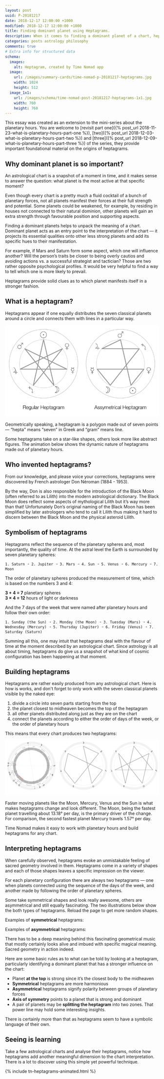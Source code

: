 ```yaml
---
layout: post
uuid: P-20181217
date: 2018-12-17 12:00:00 +1000
modified: 2018-12-17 12:00:00 +1000
title: Finding dominant planet using Heptagrams.
description: When it comes to finding a dominant planet of a chart, heptagrams, that emerged from the sequence of the planetary hours, provide practicing astrologers with additional insights into the balance of  planetary configuration of a natal chart.
categories: posts astrology philosophy
comments: true
# Extra info for structured data
schema:
  images:
    alt: Heptagram, created by Time Nomad app
  image:
    url: /images/summary-cards/time-nomad-p-20181217-heptagrams.jpg
    width: 1024
    height: 512
  image_1x1:
    url: /images/schema/time-nomad-post-20181217-heptagrams-1x1.jpg
    width: 760
    height: 760
---
```


This essay was created as an extension to the mini-series about the planetary hours. You are welcome to [revisit part one]({% post_url 2018-11-23-what-is-planetary-hours-part-one %}), [two]({% post_url 2018-12-03-what-is-planetary-hours-part-two %}) and [three]({% post_url 2018-12-09-what-is-planetary-hours-part-three %}) of the series, they provide important foundational material on the origins of heptagrams.

## Why dominant planet is so important?

An astrological chart is a snapshot of a moment in time, and it makes sense to answer the question: what planet is the most active at that specific moment?

Even though every chart is a pretty much a fluid cocktail of a bunch of planetary forces, not all planets manifest their forces at their full strength and potential. Some planets could be weakened, for example, by residing in houses not connected to their natural dominion, other planets will gain an extra strength through favourable position and supporting aspects.

Finding a dominant planets helps to unpack the meaning of a chart. Dominant planet acts as an entry point to the interpretation of the chart — it projects its essential qualities onto other less strong planets and add its specific hues to their manifestation. 

For example, if Mars and Saturn form some aspect, which one will influence another? Will the person’s traits be closer to being overly cautios and avoiding actions vs. a successful strategist and tactician? Those are two rather opposite psychological profiles. It would be very helpful to find a way to tell which one is more likely to prevail.

Heptagrams provide solid clues as to which planet manifests itself in a stronger fashion.

## What is a heptagram?

Heptagrams appear if one equally distributes the seven classical planets around a circle and connects them with lines in a particular way.

![Regular and asymmetrical heptagrams](/images/illustrations/regular-and-asymmetrical-heptagrams.png "Regular and asymmetrical heptagrams")

Geometrically speaking, a heptagram is a polygon made out of seven points — “hepta" means “seven” in Greek and “gram” means line. 

Some heptagrams take on a star-like shapes, others look more like abstract figures. The animation below shows the dynamic nature of heptagrams made out of planetary hours. 

<div id="drawing-rand" style="width: 100%; margin-right: 12px; background-color: none;"></div>

## Who invented heptagrams?

From our knowledge, and please voice your corrections, heptagrams were discovered by French astrologer Don Néroman (1884 - 1953). 

By the way, Don is also responsible for the introduction of the Black Moon (often referred to as Lilith) into the modern astrological dictionary. The Black Moon does reflect some aspects of mythological Lilith but it’s way more than that! Unfortunately Don’s original naming of the Black Moon has been simplified by later astrologers who tend to call it Lilith thus making it hard to discern between the Black Moon and the physical asteroid Lilith.

## Symbolism of heptagrams

Heptagrams reflect the sequence of the planetary spheres and, most importantly, the quality of time. At the astral level the Earth is surrounded by seven planetary spheres:

```
1. Saturn ➝ 2. Jupiter ➝ 3. Mars ➝ 4. Sun ➝ 5. Venus ➝ 6. Mercury ➝ 7. Moon
```

The order of planetary spheres produced the measurement of time, which is based on the numbers 3 and 4:

**3 + 4 = 7** planetary spheres<br>
**3 × 4 = 12** hours of light or darkness

And the 7 days of the week that were named after planetary hours and follow their own order:

```
1. Sunday (the Sun) ➝ 2. Monday (the Moon) ➝ 3. Tuesday (Mars) ➝ 4. Wednesday (Mercury) ➝ 5. Thursday (Jupiter) ➝ 6. Friday (Venus) ➝ 7. Saturday (Saturn)
```

Summing all this, one may intuit that heptagrams deal with the flavour of time at the moment described by an astrological chart. Since astrology is all about timing, heptagrams do give us a snapshot of what kind of cosmic configuration has been happening at that moment.

## Building heptagrams

Heptagrams are rather easily produced from any astrological chart. Here is how is works, and don't forget to only work with the seven classical planets visible by the naked eye:

1. divide a circle into seven parts starting from the top
2. the planet closest to midheaven becomes the top of the heptagram
3. all other planets distributed along just as they are on the chart
4. connect the planets according to either the order of days of the week, or the order of planetary hours

This means that every chart produces two heptagrams:

![Constructing heptagram from astrological chart](/images/illustrations/heptagram-construction-from-astrological-chart.png "Constructing heptagram from astrological chart")

Faster moving planets like the Moon, Mercury, Venus and the Sun  is what makes heptagrams change and look different. The Moon, being the fastest planet travelling about 13.18° per day, is the primary driver of the change. For comparison, the second fastest planet Mercury travels 1.57° per day.

Time Nomad makes it easy to work with planetary hours and build heptagrams for any chart.

## Interpreting heptagrams

When carefully observed, heptagrams evoke an unmistakable  feeling of sacred geometry involved in them. Heptagrams come in a variety of shapes and each of those shapes leaves a specific impression on the viewer.

For each planetary configuration there are always two heptagrams — one when planets connected using the sequence of the days of the week, and another made by following the order of planetary spheres.

Some take symmetrical shapes and look really awesome, others are asymmetrical and still equally fascinating. The two illustrations below show the both types of heptagrams. Reload the page to get more random shapes.

Examples of **symmetrical** heptagrams:

<div id="drawing-symm" style="width: 100%; margin-right: 12px; background-color: none;"></div>

Examples of **asymmetrical** heptagrams:

<div id="drawing-asymm" style="width: 100%; margin-right: 12px; background-color: none;"></div>

There has to be a deep meaning behind this fascinating geometrical music that mostly certainly looks alive and imbued with specific magical meaning. Sacred geometry in action indeed.

Here are some basic rules as to what can be told by looking at a heptagram, particularly identifying a dominant planet that has a stronger influence on the chart:

* Planet **at the top** is strong since it’s the closest body to the midheaven
* **Symmetrical** heptagrams are more harmonious
* **Asymmetrical** heptagrams signify polarity between groups of planetary forces 
* **Axis of symmetry** points to a planet that is strong and dominant
* A pair of planets may be **splitting the heptagram** into two zones. That power line may hold some interesting insights.

There is certainly more than that as heptagrams seem to have a symbolic language of their own.

## Seeing is learning

Take a few astrological charts and analyse their heptagrams, notice how heptagrams add another meaningful dimension to the chart interpretation. There is a lot to discover using this simple yet powerful technique.


{% include tn-heptagrams-animated.html %}
